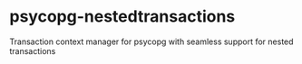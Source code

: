# psycopg-nestedtransactions
Transaction context manager for psycopg with seamless support for nested transactions

